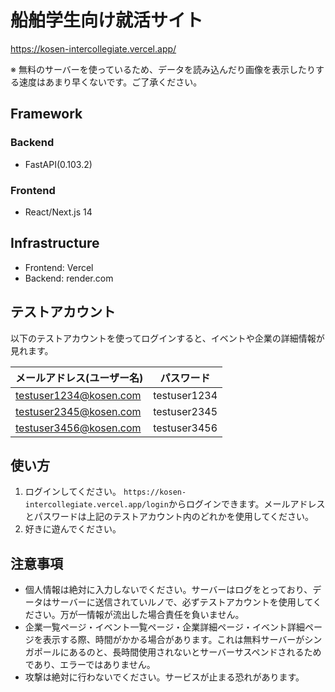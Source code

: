 # 船舶学生向け就活サイト
https://kosen-intercollegiate.vercel.app/

※ 無料のサーバーを使っているため、データを読み込んだり画像を表示したりする速度はあまり早くないです。ご了承ください。
## Framework
### Backend
- FastAPI(0.103.2)
### Frontend
- React/Next.js 14

## Infrastructure
- Frontend: Vercel
- Backend: render.com

## テストアカウント
以下のテストアカウントを使ってログインすると、イベントや企業の詳細情報が見れます。

|メールアドレス(ユーザー名)|パスワード|
|---|---|
|testuser1234@kosen.com|testuser1234|
|testuser2345@kosen.com|testuser2345|
|testuser3456@kosen.com|testuser3456|

## 使い方
1. ログインしてください。
  `https://kosen-intercollegiate.vercel.app/login`からログインできます。メールアドレスとパスワードは上記のテストアカウント内のどれかを使用してください。
2. 好きに遊んでください。

## 注意事項
- 個人情報は絶対に入力しないでください。サーバーはログをとっており、データはサーバーに送信されていルノで、必ずテストアカウントを使用してください。万が一情報が流出した場合責任を負いません。
- 企業一覧ページ・イベント一覧ページ・企業詳細ページ・イベント詳細ページを表示する際、時間がかかる場合があります。これは無料サーバーがシンガポールにあるのと、長時間使用されないとサーバーサスペンドされるためであり、エラーではありません。
- 攻撃は絶対に行わないでください。サービスが止まる恐れがあります。
